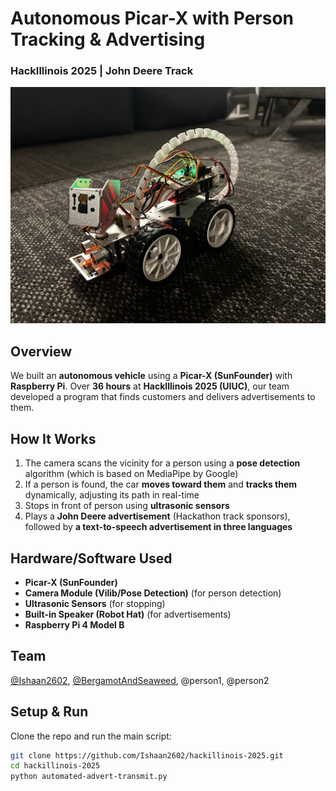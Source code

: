 # Autonomous Picar-X with Person Tracking & Advertising

### HackIllinois 2025 | John Deere Track  

![Project Image](IMG_6072.jpg)  

## Overview  
We built an **autonomous vehicle** using a **Picar-X (SunFounder)** with **Raspberry Pi**. Over **36 hours** at **HackIllinois 2025 (UIUC)**, our team developed a program that finds customers and delivers advertisements to them. 

## How It Works  
1. The camera scans the vicinity for a person using a **pose detection** algorithm (which is based on MediaPipe by Google)
2. If a person is found, the car **moves toward them** and **tracks them** dynamically, adjusting its path in real-time  
3. Stops in front of person using **ultrasonic sensors** 
4. Plays a **John Deere advertisement** (Hackathon track sponsors), followed by **a text-to-speech advertisement in three languages**

## Hardware/Software Used  
- **Picar-X (SunFounder)**  
- **Camera Module (Vilib/Pose Detection)** (for person detection)  
- **Ultrasonic Sensors** (for stopping)  
- **Built-in Speaker (Robot Hat)** (for advertisements)  
- **Raspberry Pi 4 Model B**

## Team  
[@Ishaan2602](https://github.com/Ishaan2602), [@BergamotAndSeaweed](https://github.com/BergamotAndSeaweed), @person1, @person2

## Setup & Run  
Clone the repo and run the main script:  
```bash
git clone https://github.com/Ishaan2602/hackillinois-2025.git
cd hackillinois-2025
python automated-advert-transmit.py 